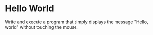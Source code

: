 # Hello World

Write and execute a program that simply displays the message "Hello, world"
without touching the mouse.
